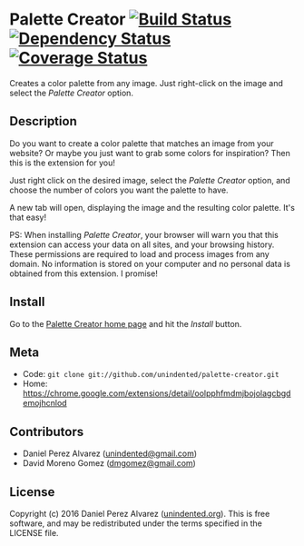 # Palette Creator [![Build Status](https://img.shields.io/travis/unindented/palette-creator.svg)](http://travis-ci.org/unindented/palette-creator) [![Dependency Status](https://img.shields.io/gemnasium/unindented/palette-creator.svg)](https://gemnasium.com/unindented/palette-creator) [![Coverage Status](https://img.shields.io/coveralls/unindented/palette-creator.svg)](https://coveralls.io/r/unindented/palette-creator)

Creates a color palette from any image. Just right-click on the image and select the *Palette Creator* option.


## Description

Do you want to create a color palette that matches an image from your website? Or maybe you just want to grab some colors for inspiration? Then this is the extension for you!

Just right click on the desired image, select the *Palette Creator* option, and choose the number of colors you want the palette to have.

A new tab will open, displaying the image and the resulting color palette. It's that easy!

PS: When installing *Palette Creator*, your browser will warn you that this extension can access your data on all sites, and your browsing history. These permissions are required to load and process images from any domain. No information is stored on your computer and no personal data is obtained from this extension. I promise!


## Install

Go to the [Palette Creator home page](https://chrome.google.com/extensions/detail/oolpphfmdmjbojolagcbgdemojhcnlod) and hit the *Install* button.


## Meta

* Code: `git clone git://github.com/unindented/palette-creator.git`
* Home: <https://chrome.google.com/extensions/detail/oolpphfmdmjbojolagcbgdemojhcnlod>


## Contributors

* Daniel Perez Alvarez ([unindented@gmail.com](mailto:unindented@gmail.com))
* David Moreno Gomez ([dmgomez@gmail.com](mailto:dmgomez@gmail.com))


## License

Copyright (c) 2016 Daniel Perez Alvarez ([unindented.org](https://unindented.org/)). This is free software, and may be redistributed under the terms specified in the LICENSE file.
